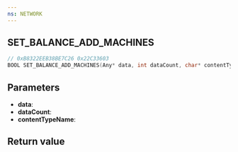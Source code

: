 ```yaml
---
ns: NETWORK
---
```

## SET_BALANCE_ADD_MACHINES

```c
// 0xB8322EEB38BE7C26 0x22C33603
BOOL SET_BALANCE_ADD_MACHINES(Any* data, int dataCount, char* contentTypeName);
```


## Parameters
* **data**:
* **dataCount**:
* **contentTypeName**:

## Return value

